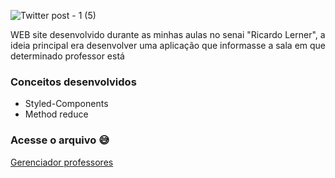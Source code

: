 ![Twitter post - 1 (5)](https://user-images.githubusercontent.com/94193637/189236472-aaf73f55-e58a-49cc-bf8b-838ef6b9a1a4.png)


WEB site desenvolvido durante as minhas aulas no senai "Ricardo Lerner", a ideia principal era desenvolver uma aplicação que informasse 
a sala em que determinado professor está

### Conceitos desenvolvidos
- Styled-Components
- Method reduce

### Acesse o arquivo :sweat_smile:

<a href=https://gerenciador-ambiente-react.vercel.app/>Gerenciador professores</a>

